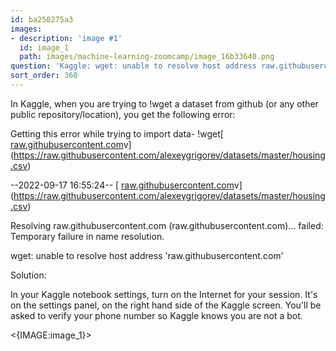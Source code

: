 ```yaml
---
id: ba250275a3
images:
- description: 'image #1'
  id: image_1
  path: images/machine-learning-zoomcamp/image_16b33640.png
question: 'Kaggle: wget: unable to resolve host address raw.githubusercontent.com'
sort_order: 360
---
```


In Kaggle, when you are trying to !wget a dataset from github (or any other public repository/location), you get the following error:

Getting  this error while trying to import data- !wget[ [raw.githubusercontent.com](https://raw.githubusercontent.com/alexeygrigorev/datasets/master/housing.cs)v](https://raw.githubusercontent.com/alexeygrigorev/datasets/master/housing.csv)

--2022-09-17 16:55:24-- [ [raw.githubusercontent.com](https://raw.githubusercontent.com/alexeygrigorev/datasets/master/housing.cs)v](https://raw.githubusercontent.com/alexeygrigorev/datasets/master/housing.csv)

Resolving raw.githubusercontent.com (raw.githubusercontent.com)... failed: Temporary failure in name resolution.

wget: unable to resolve host address 'raw.githubusercontent.com'

Solution:

In your Kaggle notebook settings, turn on the Internet for your session. It's on the settings panel, on the right hand side of the Kaggle screen. You'll be asked to verify your phone number so Kaggle knows you are not a bot.

<{IMAGE:image_1}>

